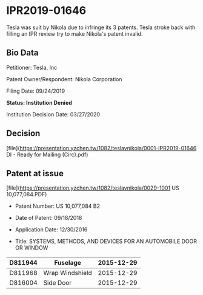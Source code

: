 # IPR2019-01646

Tesla was suit by Nikola due to infringe its 3 patents. Tesla stroke back with filling an IPR review try to make Nikola's patent invalid.

## Bio Data

Petitioner: Tesla, Inc

Patent Owner/Respondent: Nikola Corporation

Filing Date: 09/24/2019

**Status: Institution Denied**

Institution Decision Date: 03/27/2020



## Decision

[file](https://presentation.yzchen.tw/1082/teslavnikola/0001-IPR2019-01646 DI - Ready for Mailing (Circ).pdf)

## Patent at issue



[file](https://presentation.yzchen.tw/1082/teslavnikola/0029-1001 US 10,077,084.PDF)

* Patent Number: US 10,077,084 B2

* Date of Patent: 09/18/2018

* Application Date: 12/30/2016

* Title: SYSTEMS, METHODS, AND DEVICES FOR AN AUTOMOBILE DOOR OR WINDOW



| D811944 | Fuselage        | 2015-12-29 |
| ------- | --------------- | ---------- |
| D811968 | Wrap Windshield | 2015-12-29 |
| D816004 | Side Door       | 2015-12-29 |